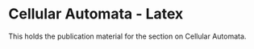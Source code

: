 # Cellular Automata - Latex
This holds the publication material for the section on Cellular Automata.